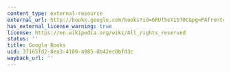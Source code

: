 ```yaml
---
content_type: external-resource
external_url: http://books.google.com/books?id=6RUf5eY15T0C&pg=PAfrontcover
has_external_license_warning: true
license: https://en.wikipedia.org/wiki/All_rights_reserved
status: ''
title: Google Books
uid: 37165fd2-8ea3-4100-a985-0b42ec0bfd3c
wayback_url: ''
---
```

